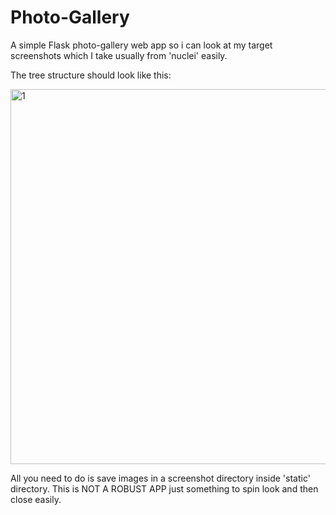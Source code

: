 # Photo-Gallery
A simple Flask photo-gallery web app so i can look at my target screenshots which I take usually from 'nuclei' easily.

The tree structure should look like this:


<img width="600" alt="1" src="https://github.com/syntaxswindler/Photo-Gallery/assets/98319206/2be94d8a-ca7a-4831-b0b0-74ac6c5d16bc">

All you need to do is save images in a screenshot directory inside 'static' directory. This is NOT A ROBUST APP just something to spin look and then close easily.
